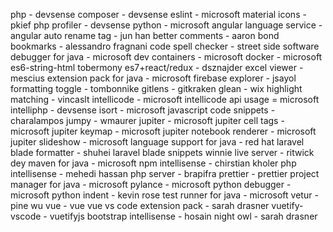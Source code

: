 php - devsense
composer - devsense
eslint - microsoft
material icons - pkief
php profiler - devsense
python - microsoft
angular language service - angular
auto rename tag - jun han
better comments - aaron bond
bookmarks - alessandro fragnani
code spell checker - street side software
debugger for java - microsoft
dev containers - microsoft
docker - microsoft
es6-string-html tobermony
es7+react/redux - dsznajder
excel viewer - mescius
extension pack for java - microsoft
firebase explorer - jsayol
formatting toggle - tombonnike
gitlens - gitkraken
glean - wix
highlight matching - vincaslt
intellicode - microsoft
intellicode api usage = microsoft
intelliphp - devsense
isort - microsoft
javascript code snippets - charalampos
jumpy - wmaurer
jupiter - microsoft
jupiter cell tags - microsoft
jupiter keymap - microsoft
jupiter notebook renderer - microsoft
jupiter slideshow - microsoft
language support for java - red hat
laravel blade formatter - shuhei
laravel blade snippets winnie
live server - ritwick dey
maven for java - microsoft
npm intellisense - chirstian kholer
php intellisense - mehedi hassan
php server - brapifra
prettier - prettier
project manager for java - microsoft
pylance - microsoft
python debugger - microsoft
python indent - kevin rose
test runner for java - microsoft
vetur - pine wu
vue - vue
vue vs code extension pack - sarah drasner
vuetify-vscode - vuetifyjs
bootstrap intellisense - hosain
night owl - sarah drasner